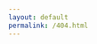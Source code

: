```yaml
---
layout: default
permalink: /404.html
---
```


<!-- redirect to page creator if not exists -->
<script type="text/javascript">
    var filename = window.location.pathname.split('/').pop();
    var url = '{{ site.github.repository_url }}/new/{{site.git_branch}}?filename=wiki/'+filename;
    window.location=url;
</script>
